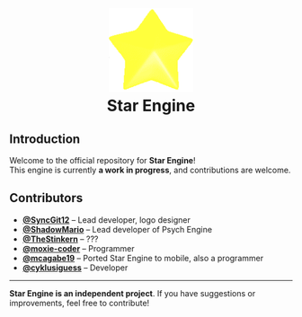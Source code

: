 <h1 align="center">
  <br>
  <a href="https://github.com/SyncGit12/Star-Engine">
    <img src="/art/iconOG.png" alt="Star Engine" width="150">
  </a>
  <br>
  <b>Star Engine</b>
  <br>
</h1>

## Introduction

Welcome to the official repository for **Star Engine**!  
This engine is currently **a work in progress**, and contributions are welcome.  

## Contributors

- **[@SyncGit12](https://github.com/SyncGit12)** – Lead developer, logo designer
- **[@ShadowMario](https://github.com/ShadowMario)** – Lead developer of Psych Engine
- **[@TheStinkern](https://stinkernn.carrd.co/)** – ???
- **[@moxie-coder](https://github.com/moxie-coder)** – Programmer  
- **[@mcagabe19](https://github.com/mcagabe19)** – Ported Star Engine to mobile, also a programmer  
- **[@cyklusiguess](https://github.com/cyklusiguess)** – Developer  

---

**Star Engine is an independent project**. If you have suggestions or improvements, feel free to contribute!
